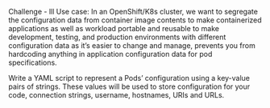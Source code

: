 Challenge - lll
Use case:
In an OpenShift/K8s cluster, we want to segregate the configuration data from container image contents
to make containerized applications as well as workload portable and reusable to make development,
testing, and production environments with different configuration data as it’s easier to change and
manage, prevents you from hardcoding anything in application configuration data for pod specifications.

Write a YAML script to represent a Pods’ configuration using a key-value pairs of strings. These values
will be used to store configuration for your code, connection strings, username, hostnames, URIs and
URLs.